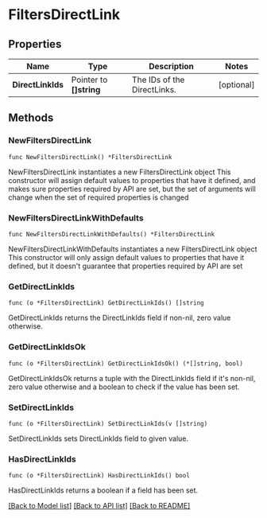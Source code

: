 # FiltersDirectLink

## Properties

Name | Type | Description | Notes
------------ | ------------- | ------------- | -------------
**DirectLinkIds** | Pointer to **[]string** | The IDs of the DirectLinks. | [optional] 

## Methods

### NewFiltersDirectLink

`func NewFiltersDirectLink() *FiltersDirectLink`

NewFiltersDirectLink instantiates a new FiltersDirectLink object
This constructor will assign default values to properties that have it defined,
and makes sure properties required by API are set, but the set of arguments
will change when the set of required properties is changed

### NewFiltersDirectLinkWithDefaults

`func NewFiltersDirectLinkWithDefaults() *FiltersDirectLink`

NewFiltersDirectLinkWithDefaults instantiates a new FiltersDirectLink object
This constructor will only assign default values to properties that have it defined,
but it doesn't guarantee that properties required by API are set

### GetDirectLinkIds

`func (o *FiltersDirectLink) GetDirectLinkIds() []string`

GetDirectLinkIds returns the DirectLinkIds field if non-nil, zero value otherwise.

### GetDirectLinkIdsOk

`func (o *FiltersDirectLink) GetDirectLinkIdsOk() (*[]string, bool)`

GetDirectLinkIdsOk returns a tuple with the DirectLinkIds field if it's non-nil, zero value otherwise
and a boolean to check if the value has been set.

### SetDirectLinkIds

`func (o *FiltersDirectLink) SetDirectLinkIds(v []string)`

SetDirectLinkIds sets DirectLinkIds field to given value.

### HasDirectLinkIds

`func (o *FiltersDirectLink) HasDirectLinkIds() bool`

HasDirectLinkIds returns a boolean if a field has been set.


[[Back to Model list]](../README.md#documentation-for-models) [[Back to API list]](../README.md#documentation-for-api-endpoints) [[Back to README]](../README.md)


